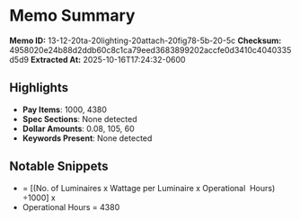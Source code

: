 # Memo Summary

**Memo ID:** 13-12-20ta-20lighting-20attach-20fig78-5b-20-5c
**Checksum:** 4958020e24b88d2ddb60c8c1ca79eed3683899202accfe0d3410c4040335d5d9
**Extracted At:** 2025-10-16T17:24:32-0600

## Highlights
- **Pay Items**: 1000, 4380
- **Spec Sections**: None detected
- **Dollar Amounts**: 0.08, 105, 60
- **Keywords Present**: None detected

## Notable Snippets
- = [(No. of Luminaires x Wattage  per Luminaire x Operational  Hours) ÷1000] x
- Operational Hours = 4380